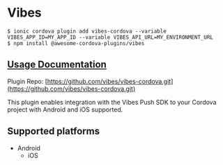 # Vibes

```
$ ionic cordova plugin add vibes-cordova --variable VIBES_APP_ID=MY_APP_ID --variable VIBES_API_URL=MY_ENVIRONMENT_URL
$ npm install @awesome-cordova-plugins/vibes
```

## [Usage Documentation](https://danielsogl.gitbook.io/awesome-cordova-plugins/plugins/vibes/)

Plugin Repo: [https://github.com/vibes/vibes-cordova.git](https://github.com/vibes/vibes-cordova.git)

This plugin enables integration with the Vibes Push SDK to your Cordova project with Android and iOS supported.

## Supported platforms

- Android
  - iOS
  


